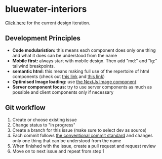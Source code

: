 # bluewater-interiors

[Click here](https://www.figma.com/design/AGINr1Qy85RfFXkm5Am3ot/BlueWater-Interiors-Agency-(Copy)?node-id=0-1&t=6Re6ZBvFnbJ4P7eC-1) for the current design iteration.

## Development Principles
- **Code modularistion:** this means each component does only one thing and what it does can be understood from the name
- **Mobile first:** always start with mobile design. Then add "md:" and "lg:" tailwind breakpoints.
- **semantic html:** this means making full use of the repertoire of html components (check out [this link](https://www.semrush.com/blog/semantic-html5-guide/) and [this link](https://www.w3schools.com/html/html5_semantic_elements.asp))
- **Optimised Image loading:** use [the NextJs Image component](https://nextjs.org/docs/app/api-reference/components/image)
- **Server component focus:** try to use server components as much as possible and client components only if necessary

## Git workflow
1. Create or choose existing issue
2. Change status to "in progress"
3. Create a branch for this issue (make sure to select dev as source)
4. Each commit follows [the conventional commit standard](https://www.conventionalcommits.org/en/v1.0.0/#summary) and changes only one thing that can be understood from the name
6. When finished with the issue, create a pull request and request review
7. Move on to next issue and repeat from step 1
